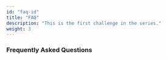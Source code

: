 ```yaml
---
id: "faq-id"
title: "FAQ"
description: "This is the first challenge in the series."
weight: 3
---
```



### Frequently Asked Questions